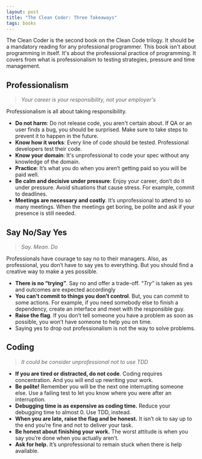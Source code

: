 ```yaml
---
layout: post
title: "The Clean Coder: Three Takeaways"
tags: books
---
```


The Clean Coder is the second book on the Clean Code trilogy. It should be a mandatory reading for any professional programmer. This book isn't about programming in itself. It's about the professional practice of programming. It covers from what is professionalism to testing strategies, pressure and time management.

## Professionalism

> _Your career is your responsibility, not your employer's_

Professionalism is all about taking responsibility.

* **Do not harm**: Do not release code, you aren't certain about. If QA or an user finds a bug, you should be surprised. Make sure to take steps to prevent it to happen in the future.
* **Know how it works**: Every line of code should be tested. Professional developers test their code.
* **Know your domain**: It's unprofessional to code your spec without any knowledge of the domain.
* **Practice**: It’s what you do when you aren’t getting paid so you will be paid well.
* **Be calm and decisive under pressure**: Enjoy your career, don’t do it under pressure. Avoid situations that cause stress. For example, commit to deadlines.
* **Meetings are necessary and costly**. It’s unprofessional to attend to so many meetings.
When the meetings get boring, be polite and ask if your presence is still needed.

## Say No/Say Yes

> _Say. Mean. Do_

Professionals have courage to say no to their managers. Also, as professional, you don’t have to say yes to everything. But you should find a creative way to make a yes possible.

* **There is no “trying”**. Say no and offer a trade-off. _“Try”_ is taken as yes and outcomes are expected accordingly
* **You can’t commit to things you don’t control**. But, you can commit to some actions. For example, if you need somebody else to finish a dependency, create an interface and meet with the responsible guy.
* **Raise the flag**. If you don’t tell someone you have a problem as soon as possible, you won’t have someone to help you on time.
* Saying yes to drop out professionalism is not the way to solve problems.

## Coding

> _It could be consider unprofessional not to use TDD_

* **If you are tired or distracted, do not code**. Coding requires concentration. And you will end up rewriting your work.
* **Be polite!** Remember you will be the next one interrupting someone else. Use a failing test to let you know where you were after an interruption.
* **Debugging time is as expensive as coding time.** Reduce your debugging time to almost 0. Use TDD, instead. 
* **When you are late, raise the flag and be honest.** It isn’t ok to say up to the end you’re fine and not to deliver your task.
* **Be honest about finishing your work.** The worst attitude is when you say you’re done when you actually aren’t.
* **Ask for help.** It’s unprofessional to remain stuck when there is help available.









